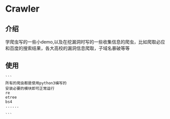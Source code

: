 # Crawler

## 介绍
学爬虫写的一些小demo,以及在挖漏洞时写的一些收集信息的爬虫，比如爬取必应和百度的搜索结果，各大高校的漏洞信息爬取，子域名暴破等等

## 使用
    ```
    所有的爬虫都是使用python3编写的
    安装必要的模块即可正常运行
    re
    etree
    bs4
    ......

    ```

